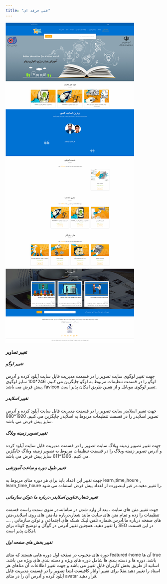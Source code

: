 ```yaml
---
title: "فنی حرفه ای"
---
```

![](dpmaharat.png)
#### تغییر تصاویر

##### تغییر لوگو

جهت تغییر لوگوی سایت تصویر را در قسمت مدیریت فایل سایت آپلود کرده و آدرس لوگو را در قسمت تنظیمات مربوط به لوگو جایگزین می کنیم.
246*100  سایز لوگوی پیش فرض
می باشد.
favicon تغییر لوگوی موبایل و
از همین طریق
امکان پذیر است.

##### تغییر اسلایدر

جهت تغییر اسلایدر سایت تصویر را در قسمت مدیریت فایل سایت آپلود کرده و آدرس  تصویر اسلایدر را در قسمت تنظیمات مربوط به اسلایدر  جایگزین می کنیم.
1920*680  سایز  پیش فرض
می باشد.

##### تغییر تصویر زمینه وبلاگ


جهت تغییر تصویر زمینه وبلاگ سایت تصویر را در قسمت مدیریت فایل سایت آپلود کرده و آدرس  تصویر زمینه وبلاگ را در قسمت تنظیمات مربوط به تصویر زمینه وبلاگ  جایگزین می کنیم.
1366*611  سایز  پیش فرض
می باشد.


##### تغییر طول دوره و ساعت آموزشی

جهت تغییر این اعداد باید برای هر دوره متای مربوط به
learn_time_houre , learn_time_houre
را تغییر دهید.در غیر اینصورت از اعداد پیش فرض استفاده می شود.



##### تغییر شعار،عناوین اسلایدر ،درباره ما ،توکن سازمانی
جهت تغییر متن های سایت ، بعد از وارد شدن در سامانه،در منوی سمت راست قسمت تنظیمات را زده و تمام متن های سایت مانند شعار،درباره ما،متن های روی اسلایدر،متن های صفحه درباره ما،آدرس،شماره تلفن،لینک شبکه های اجتماعی و توکن سازمانی , .... را تغییر دهید.
همچنین تغییر آدرس در گوگل  و توضیح کوتاه برای SEO در این قسمت امکان پذیر است.

##### تغییر بخش های صفحه اول

دوره های محبوب در صفحه اول دوره هایی هستند که
متای featured-home آن ها true باشد.
دوره ها و  دسته بندی ها شامل دوره های ویژه و دسته بندی های ویژه می باشد.
اساتید از طریق بخش کاربران قابل تغییر می باشد و جهت تغییر اطلاعات آن متاهای هر استاد را تغییر دهید.مثلا برای تغییر آواتار کافیست ابتدا تصویر را در قسمت مدیریت فایل آپلود کرده و آدرس آن را در متای avatar قرار دهید.